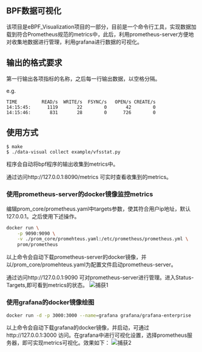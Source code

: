## BPF数据可视化

​	该项目是eBPF_Visualization项目的一部分，目前是一个命令行工具，实现数据加载到符合Prometheus规范的metrics中，此后，利用prometheus-server方便地对收集地数据进行管理，利用grafana进行数据的可视化。

## 输出的格式要求

第一行输出各项指标的名称，之后每一行输出数据，以空格分隔。

e.g.

```
TIME         READ/s  WRITE/s  FSYNC/s   OPEN/s CREATE/s
14:15:45:      1119       22        0       42        0
14:15:46:       831       28        0      726        0
```

## 使用方式

```
$ make
$ ./data-visual collect example/vfsstat.py
```

程序会自动将bpf程序的输出收集到metrics中。

通过访问http://127.0.0.1:8090/metrics 可实时查看收集到的metrics。

### 使用prometheus-server的docker镜像监控metrics

编辑prom_core/prometheus.yaml中targets参数，使其符合用户ip地址，默认127.0.0.1。之后使用下述操作。

```bash
docker run \
    -p 9090:9090 \
    -v ./prom_core/promehteus.yaml:/etc/prometheus/prometheus.yml \
    prom/prometheus
```

以上命令会自动下载prometheus-server的docker镜像，并以/prom_core/promehteus.yaml为配置文件启动prometheus-server。

通过访问http://127.0.0.1:9090 可对prometheus-server进行管理。进入Status-Targets,即可看到metrics的状态。
![捕获1](https://github.com/Gui-Yue/lmp/assets/78520005/0ed9e69f-d477-4f7e-91e0-3e9d240f31d3)


### 使用grafana的docker镜像绘图

```bash
docker run -d -p 3000:3000 --name=grafana grafana/grafana-enterprise
```

以上命令会自动下载grafana的docker镜像，并启动，可通过http://127.0.0.1:3000 访问。在grafana中进行可视化设置，选择prometheus服务器，即可实现metrics可视化。效果如下：
![捕获2](https://github.com/Gui-Yue/lmp/assets/78520005/b7bb8668-b3cb-496a-bbfc-ba74ea3ef1b7)


